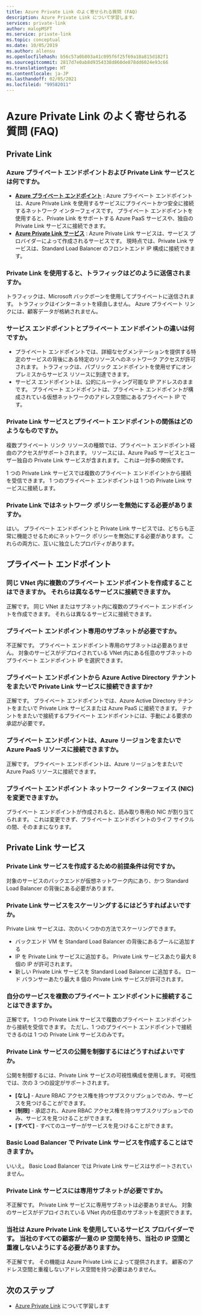 ```yaml
---
title: Azure Private Link のよく寄せられる質問 (FAQ)
description: Azure Private Link について学習します。
services: private-link
author: malopMSFT
ms.service: private-link
ms.topic: conceptual
ms.date: 10/05/2019
ms.author: allensu
ms.openlocfilehash: b56c57a0b803a41c095f6f25f69a18a815d182f1
ms.sourcegitcommit: 2817d7e0ab8d9354338d860de878dd6024e93c66
ms.translationtype: HT
ms.contentlocale: ja-JP
ms.lasthandoff: 02/05/2021
ms.locfileid: "99582011"
---
```

# <a name="azure-private-link-frequently-asked-questions-faq"></a>Azure Private Link のよく寄せられる質問 (FAQ)

## <a name="private-link"></a>Private Link

### <a name="what-is-azure-private-endpoint-and-azure-private-link-service"></a>Azure プライベート エンドポイントおよび Private Link サービスとは何ですか。

- **[Azure プライベート エンドポイント](private-endpoint-overview.md)** : Azure プライベート エンドポイントは、Azure Private Link を使用するサービスにプライベートかつ安全に接続するネットワーク インターフェイスです。 プライベート エンドポイントを使用すると、Private Link をサポートする Azure PaaS サービスや、独自の Private Link サービスに接続できます。
- **[Azure Private Link サービス](private-link-service-overview.md)** : Azure Private Link サービスは、サービス プロバイダーによって作成されるサービスです。 現時点では、Private Link サービスは、Standard Load Balancer のフロントエンド IP 構成に接続できます。 

### <a name="how-is-traffic-being-sent-when-using-private-link"></a>Private Link を使用すると、トラフィックはどのように送信されますか。
トラフィックは、Microsoft バックボーンを使用してプライベートに送信されます。 トラフィックはインターネットを経由しません。 Azure プライベート リンクには、顧客データが格納されません。
 
### <a name="what-is-the-difference-between-service-endpoints-and-private-endpoints"></a>サービス エンドポイントとプライベート エンドポイントの違いは何ですか。
- プライベート エンドポイントでは、詳細なセグメンテーションを提供する特定のサービスの背後にある特定のリソースへのネットワーク アクセスが許可されます。 トラフィックは、パブリック エンドポイントを使用せずにオンプレミスからサービス リソースに到達できます。
- サービス エンドポイントは、公的にルーティング可能な IP アドレスのままです。  プライベート エンドポイントは、プライベート エンドポイントが構成されている仮想ネットワークのアドレス空間にあるプライベート IP です。

### <a name="what-is-the-relationship-between-private-link-service-and-private-endpoint"></a>Private Link サービスとプライベート エンドポイントの関係はどのようなものですか。
複数プライベート リンク リソースの種類では、プライベート エンドポイント経由のアクセスがサポートされます。 リソースには、Azure PaaS サービスとユーザー独自の Private Link サービスが含まれます。 これは一対多の関係です。 

1 つの Private Link サービスでは複数のプライベート エンドポイントから接続を受信できます。 1 つのプライベート エンドポイントは 1 つの Private Link サービスに接続します。    

### <a name="do-i-need-to-disable-network-policies-for-private-link"></a>Private Link ではネットワーク ポリシーを無効にする必要がありますか。
はい。 プライベート エンドポイントと Private Link サービスでは、どちらも正常に機能させるためにネットワーク ポリシーを無効にする必要があります。 これらの両方に、互いに独立したプロパティがあります。

## <a name="private-endpoint"></a>プライベート エンドポイント 
 
### <a name="can-i-create-multiple-private-endpoints-in-same-vnet-can-they-connect-to-different-services"></a>同じ VNet 内に複数のプライベート エンドポイントを作成することはできますか。 それらは異なるサービスに接続できますか。 
正解です。 同じ VNet またはサブネット内に複数のプライベート エンドポイントを作成できます。 それらは異なるサービスに接続できます。  
 
### <a name="do-i-require-a-dedicated-subnet-for-private-endpoints"></a>プライベート エンドポイント専用のサブネットが必要ですか。 
不正解です。 プライベート エンドポイント専用のサブネットは必要ありません。 対象のサービスがデプロイされている VNet 内にある任意のサブネットのプライベート エンドポイント IP を選択できます。  
 
### <a name="can-a-private-endpoint-connect-to-private-link-services-across-azure-active-directory-tenants"></a>プライベート エンドポイントから Azure Active Directory テナントをまたいで Private Link サービスに接続できますか? 
正解です。 プライベート エンドポイントでは、Azure Active Directory テナントをまたいで Private Link サービスまたは Azure PaaS に接続できます。 テナントをまたいで接続するプライベート エンドポイントには、手動による要求の承認が必要です。 
 
### <a name="can-private-endpoint-connect-to-azure-paas-resources-across-azure-regions"></a>プライベート エンドポイントは、Azure リージョンをまたいで Azure PaaS リソースに接続できますか。
正解です。 プライベート エンドポイントは、Azure リージョンをまたいで Azure PaaS リソースに接続できます。

### <a name="can-i-modify-my-private-endpoint-network-interface-nic-"></a>プライベート エンドポイント ネットワーク インターフェイス (NIC) を変更できますか。
プライベート エンドポイントが作成されると、読み取り専用の NIC が割り当てられます。 これは変更できず、プライベート エンドポイントのライフ サイクルの間、そのままになります。

## <a name="private-link-service"></a>Private Link サービス
 
### <a name="what-are-the-pre-requisites-for-creating-a-private-link-service"></a>Private Link サービスを作成するための前提条件は何ですか。 
対象のサービスのバックエンドが仮想ネットワーク内にあり、かつ Standard Load Balancer の背後にある必要があります。
 
### <a name="how-can-i-scale-my-private-link-service"></a>Private Link サービスをスケーリングするにはどうすればよいですか。 
Private Link サービスは、次のいくつかの方法でスケーリングできます。 
- バックエンド VM を Standard Load Balancer の背後にあるプールに追加する 
- IP を Private Link サービスに追加する。 Private Link サービスあたり最大 8 個の IP が許可されます。  
- 新しい Private Link サービスを Standard Load Balancer に追加する。 ロード バランサーあたり最大 8 個の Private Link サービスが許可されます。   

### <a name="can-i-connect-my-service-to-multiple-private-endpoints"></a>自分のサービスを複数のプライベート エンドポイントに接続することはできますか。
正解です。 1 つの Private Link サービスで複数のプライベート エンドポイントから接続を受信できます。 ただし、1 つのプライベート エンドポイントで接続できるのは 1 つの Private Link サービスのみです。  
 
### <a name="how-should-i-control-the-exposure-of-my-private-link-service"></a>Private Link サービスの公開を制御するにはどうすればよいですか。
公開を制御するには、Private Link サービスの可視性構成を使用します。 可視性では、次の 3 つの設定がサポートされます。

- **[なし]** - Azure RBAC アクセス権を持つサブスクリプションでのみ、サービスを見つけることができます。 
- **[制限]** - 承認され、Azure RBAC アクセス権を持つサブスクリプションでのみ、サービスを見つけることができます。 
- **[すべて]** - すべてのユーザーがサービスを見つけることができます。 
 
### <a name="can-i-create-a-private-link-service-with-basic-load-balancer"></a>Basic Load Balancer で Private Link サービスを作成することはできますか。 
いいえ。 Basic Load Balancer では Private Link サービスはサポートされていません。
 
### <a name="is-a-dedicated-subnet-required-for-private-link-service"></a>Private Link サービスには専用サブネットが必要ですか。 
不正解です。 Private Link サービスに専用サブネットは必要ありません。 対象のサービスがデプロイされている VNet 内の任意のサブネットを選択できます。   

### <a name="im-a-service-provider-using-azure-private-link-do-i-need-to-make-sure-all-my-customers-have-unique-ip-space-and-dont-overlap-with-my-ip-space"></a>当社は Azure Private Link を使用しているサービス プロバイダーです。 当社のすべての顧客が一意の IP 空間を持ち、当社の IP 空間と重複しないようにする必要がありますか。 
不正解です。 その機能は Azure Private Link によって提供されます。 顧客のアドレス空間と重複しないアドレス空間を持つ必要はありません。 

##  <a name="next-steps"></a>次のステップ

- [Azure Private Link](private-link-overview.md) について学習します
